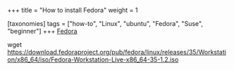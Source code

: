 +++
title = "How to install Fedora"
weight = 1

[taxonomies]
tags = ["how-to", "Linux", "ubuntu", "Fedora", "Suse", "beginner"]
+++
[Fedora](https://download.fedoraproject.org/pub/fedora/linux/releases/35/Workstation/x86_64/iso/Fedora-Workstation-Live-x86_64-35-1.2.iso)

wget https://download.fedoraproject.org/pub/fedora/linux/releases/35/Workstation/x86_64/iso/Fedora-Workstation-Live-x86_64-35-1.2.iso